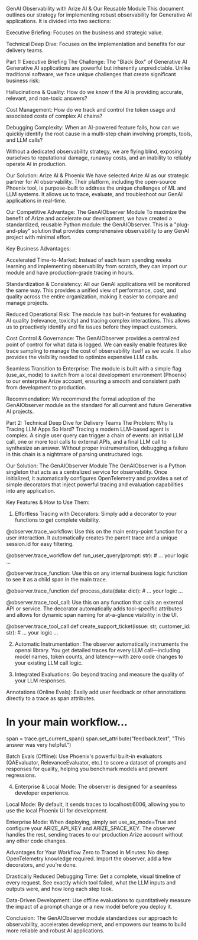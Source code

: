 GenAI Observability with Arize AI & Our Reusable Module
This document outlines our strategy for implementing robust observability for Generative AI applications. It is divided into two sections:

Executive Briefing: Focuses on the business and strategic value.

Technical Deep Dive: Focuses on the implementation and benefits for our delivery teams.

Part 1: Executive Briefing
The Challenge: The "Black Box" of Generative AI
Generative AI applications are powerful but inherently unpredictable. Unlike traditional software, we face unique challenges that create significant business risk:

Hallucinations & Quality: How do we know if the AI is providing accurate, relevant, and non-toxic answers?

Cost Management: How do we track and control the token usage and associated costs of complex AI chains?

Debugging Complexity: When an AI-powered feature fails, how can we quickly identify the root cause in a multi-step chain involving prompts, tools, and LLM calls?

Without a dedicated observability strategy, we are flying blind, exposing ourselves to reputational damage, runaway costs, and an inability to reliably operate AI in production.

Our Solution: Arize AI & Phoenix
We have selected Arize AI as our strategic partner for AI observability. Their platform, including the open-source Phoenix tool, is purpose-built to address the unique challenges of ML and LLM systems. It allows us to trace, evaluate, and troubleshoot our GenAI applications in real-time.

Our Competitive Advantage: The GenAIObserver Module
To maximize the benefit of Arize and accelerate our development, we have created a standardized, reusable Python module: the GenAIObserver. This is a "plug-and-play" solution that provides comprehensive observability to any GenAI project with minimal effort.

Key Business Advantages:

Accelerated Time-to-Market: Instead of each team spending weeks learning and implementing observability from scratch, they can import our module and have production-grade tracing in hours.

Standardization & Consistency: All our GenAI applications will be monitored the same way. This provides a unified view of performance, cost, and quality across the entire organization, making it easier to compare and manage projects.

Reduced Operational Risk: The module has built-in features for evaluating AI quality (relevance, toxicity) and tracing complex interactions. This allows us to proactively identify and fix issues before they impact customers.

Cost Control & Governance: The GenAIObserver provides a centralized point of control for what data is logged. We can easily enable features like trace sampling to manage the cost of observability itself as we scale. It also provides the visibility needed to optimize expensive LLM calls.

Seamless Transition to Enterprise: The module is built with a simple flag (use_ax_mode) to switch from a local development environment (Phoenix) to our enterprise Arize account, ensuring a smooth and consistent path from development to production.

Recommendation: We recommend the formal adoption of the GenAIObserver module as the standard for all current and future Generative AI projects.

Part 2: Technical Deep Dive for Delivery Teams
The Problem: Why Is Tracing LLM Apps So Hard?
Tracing a modern LLM-based agent is complex. A single user query can trigger a chain of events: an initial LLM call, one or more tool calls to external APIs, and a final LLM call to synthesize an answer. Without proper instrumentation, debugging a failure in this chain is a nightmare of parsing unstructured logs.

Our Solution: The GenAIObserver Module
The GenAIObserver is a Python singleton that acts as a centralized service for observability. Once initialized, it automatically configures OpenTelemetry and provides a set of simple decorators that inject powerful tracing and evaluation capabilities into any application.

Key Features & How to Use Them:

1. Effortless Tracing with Decorators:
Simply add a decorator to your functions to get complete visibility.

@observer.trace_workflow: Use this on the main entry-point function for a user interaction. It automatically creates the parent trace and a unique session.id for easy filtering.

@observer.trace_workflow
def run_user_query(prompt: str):
    # ... your logic ...

@observer.trace_function: Use this on any internal business logic function to see it as a child span in the main trace.

@observer.trace_function
def process_data(data: dict):
    # ... your logic ...

@observer.trace_tool_call: Use this on any function that calls an external API or service. The decorator automatically adds tool-specific attributes and allows for dynamic span naming for at-a-glance visibility in the UI.

@observer.trace_tool_call
def create_support_ticket(issue: str, customer_id: str):
    # ... your logic ...

2. Automatic Instrumentation:
The observer automatically instruments the openai library. You get detailed traces for every LLM call—including model names, token counts, and latency—with zero code changes to your existing LLM call logic.

3. Integrated Evaluations:
Go beyond tracing and measure the quality of your LLM responses.

Annotations (Online Evals): Easily add user feedback or other annotations directly to a trace as span attributes.

# In your main workflow...
span = trace.get_current_span()
span.set_attribute("feedback.text", "This answer was very helpful.")

Batch Evals (Offline): Use Phoenix's powerful built-in evaluators (QAEvaluator, RelevanceEvaluator, etc.) to score a dataset of prompts and responses for quality, helping you benchmark models and prevent regressions.

4. Enterprise & Local Mode:
The observer is designed for a seamless developer experience.

Local Mode: By default, it sends traces to localhost:6006, allowing you to use the local Phoenix UI for development.

Enterprise Mode: When deploying, simply set use_ax_mode=True and configure your ARIZE_API_KEY and ARIZE_SPACE_KEY. The observer handles the rest, sending traces to our production Arize account without any other code changes.

Advantages for Your Workflow
Zero to Traced in Minutes: No deep OpenTelemetry knowledge required. Import the observer, add a few decorators, and you're done.

Drastically Reduced Debugging Time: Get a complete, visual timeline of every request. See exactly which tool failed, what the LLM inputs and outputs were, and how long each step took.

Data-Driven Development: Use offline evaluations to quantitatively measure the impact of a prompt change or a new model before you deploy it.

Conclusion: The GenAIObserver module standardizes our approach to observability, accelerates development, and empowers our teams to build more reliable and robust AI applications.
